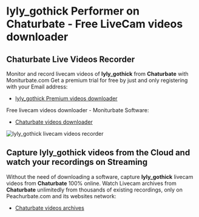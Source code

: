# lyly_gothick Performer on Chaturbate - Free LiveCam videos downloader

## Chaturbate Live Videos Recorder

Monitor and record livecam videos of **lyly_gothick** from **Chaturbate** with Moniturbate.com
Get a premium trial for free by just and only registering with your Email address:
* [lyly_gothick Premium videos downloader](https://moniturbate.com/request-demo-licence-key.html)

Free livecam videos downloader - Moniturbate Software:
* [Chaturbate videos downloader](https://moniturbate.com/moniturbate-download-software.html)

![lyly_gothick livecam videos recorder](https://peachurnet.com/templates/moniturbate-software.png)


## Capture lyly_gothick videos from the Cloud and watch your recordings on Streaming

Without the need of downloading a software, capture **lyly_gothick** livecam videos from **Chaturbate** 100% online.
Watch Livecam archives from **Chaturbate** unlimitedly from thousands of existing recordings, only on Peachurbate.com and its websites network:
* [Chaturbate videos archives](https://peachurnet.com/)